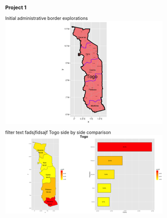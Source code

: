### Project 1

Initial administrative border explorations 
![](TGO_intl.png)


filter text fadsjfidsajf 
Togo side by side comparison 
![](side_side2.png)
